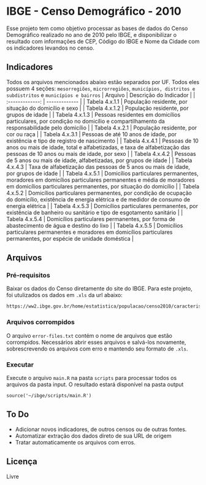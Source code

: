 # IBGE - Censo Demográfico - 2010
Esse projeto tem como objetivo processar as bases de dados do Censo Demográfico realizado no ano de 2010 pelo IBGE, e disponibilizar o resultado com informações de CEP, Código do IBGE e Nome da Cidade com os indicadores levandos no censo.

## Indicadores
Todos os arquivos mencionados abaixo estão separados por UF. Todos eles possuem 4 seções: `mesorregiões`, `microrregiões`, `municípios, distritos e subdistritos` e `municípios e bairros`
| Arquivo   | Descrição do Indicador |
| :-------------: | ------------- | 
| Tabela 4.x.1.1 | População residente, por situação do domicílio e sexo |
| Tabela 4.x.1.2 | População residente, por grupos de idade |
| Tabela 4.x.1.3 | Pessoas residentes em domicílios particulares, por condição no domicílio e compartilhamento da responsabilidade pelo domicílio |
| Tabela 4.x.2.1 | População residente, por cor ou raça |
| Tabela 4.x.3.1 | Pessoas de até 10 anos de idade, por existência e tipo de registro de nascimento |
| Tabela 4.x.4.1 | Pessoas de 10 anos ou mais de idade, total e alfabetizadas, e taxa de alfabetização das pessoas de 10 anos ou mais de idade, por sexo |
| Tabela 4.x.4.2 | Pessoas de 5 anos ou mais de idade, alfabetizadas, por grupos de idade |
| Tabela 4.x.4.3 | Taxa de alfabetização das pessoas de 5 anos ou mais de idade, por grupos de idade |
| Tabela 4.x.5.1 | Domicílios particulares permanentes, moradores em domicílios particulares permanentes e média de moradores em domicílios particulares permanentes, por situação do domicílio |
| Tabela 4.x.5.2 | Domicílios particulares permanentes, por condição de ocupação do domicílio, existência de energia elétrica e de medidor de consumo de energia elétrica |
| Tabela 4.x.5.3 | Domicílios particulares permanentes, por existência de banheiro ou sanitário e tipo de esgotamento sanitário |
| Tabela 4.x.5.4 | Domicílios particulares permanentes, por forma de abastecimento de água e destino do lixo |
| Tabela 4.x.5.5 | Domicílios particulares permanentes e moradores em domicílios particulares permanentes, por espécie de unidade doméstica |
## Arquivos 
### Pré-requisitos
Baixar os dados do Censo diretamente do site do IBGE. Para este projeto, foi utulizados os dados em `.xls` da url abaixo:
```sh
https://ww2.ibge.gov.br/home/estatistica/populacao/censo2010/caracteristicas_da_populacao/caracteristicas_da_populacao_tab_municipios_zip_xls.shtm
```
### Arquivos corrompidos
O arquivo `error-files.txt` contém o nome de arquivos que estão corrompidos. Necessários abrir esses arquivos e salvá-los novamente, sobrescrevendo os arquivos com erro e mantendo seu formato de `.xls`.

### Executar
Execute o arquivo `main.R` na pasta `scripts` para processar todos os arquivos da pasta input. O resultado estará disponível na pasta output

~~~~
source('~/ibge/scripts/main.R')
~~~~

## To Do
 - Adicionar novos indicadores, de outros censos ou de outras fontes.
 - Automatizar extração dos dados direto de sua URL de origem
 - Tratar automaticamente os arquivos com erros.

## Licença
Livre